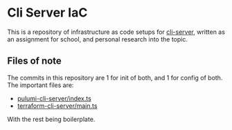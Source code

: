 # Cli Server IaC

This is a repository of infrastructure as code setups for [cli-server](https://github.com/NekoLuka/CliServer),
written as an assignment for school, and personal research into the topic.

## Files of note

The commits in this repository are 1 for init of both, and 1 for config of both. The important files are:

- [pulumi-cli-server/index.ts](pulumi-cli-server/index.ts)
- [terraform-cli-server/main.ts](terraform-cli-server/main.ts)

With the rest being boilerplate.
